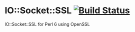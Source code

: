 IO::Socket::SSL [![Build Status](https://travis-ci.org/sergot/io-socket-ssl.svg)](https://travis-ci.org/sergot/io-socket-ssl)
=============

IO::Socket::SSL for Perl 6 using OpenSSL
